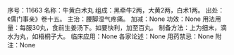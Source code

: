 序号：11663
名称：牛黄白术丸
组成：黑牵牛2两，大黄2两，白术1两。
出处：《儒门事亲》卷十五。
主治：腰脚湿气疼痛。
加减：None
功效：None
用法用量：每服30丸，食前生姜汤下。如要快利，加至百丸。
制备方法：上为细末，滴水为丸，如梧桐子大。
临床应用：None
各家论述：None
用药禁忌：None
附注：None
